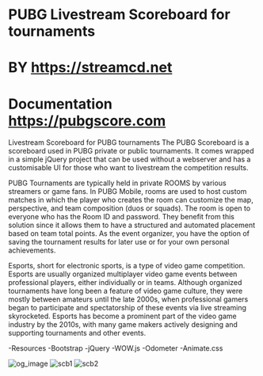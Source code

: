# PUBG Livestream Scoreboard for tournaments
 
# BY https://streamcd.net
# Documentation https://pubgscore.com

Livestream Scoreboard for PUBG tournaments
The PUBG Scoreboard is a scoreboard used in PUBG private or public tournaments. It comes wrapped in a simple jQuery project that can be used without a webserver and has a customisable UI for those who want to livestream the competition results.

PUBG Tournaments are typically held in private ROOMS by various streamers or game fans. In PUBG Mobile, rooms are used to host custom matches in which the player who creates the room can customize the map, perspective, and team composition (duos or squads). The room is open to everyone who has the Room ID and password. They benefit from this solution since it allows them to have a structured and automated placement based on team total points. As the event organizer, you have the option of saving the tournament results for later use or for your own personal achievements.

Esports, short for electronic sports, is a type of video game competition. Esports are usually organized multiplayer video game events between professional players, either individually or in teams. Although organized tournaments have long been a feature of video game culture, they were mostly between amateurs until the late 2000s, when professional gamers began to participate and spectatorship of these events via live streaming skyrocketed. Esports has become a prominent part of the video game industry by the 2010s, with many game makers actively designing and supporting tournaments and other events.

-Resources
-Bootstrap
-jQuery
-WOW.js
-Odometer
-Animate.css

![og_image](https://user-images.githubusercontent.com/11877277/165120167-78b18b56-3638-47bb-86ef-b9f133db1eb0.jpg)
![scb1](https://user-images.githubusercontent.com/11877277/165120172-44da6a14-3160-40e2-bfcd-2f488a89da28.jpg)
![scb2](https://user-images.githubusercontent.com/11877277/165120174-3e9e1148-71fc-49b2-bb8c-198ec39d8a1d.jpg)
